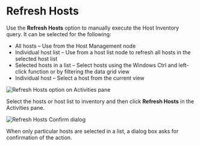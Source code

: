 # Refresh Hosts

Use the **Refresh Hosts** option to manually execute the Host Inventory query. It can be selected
for the following:

- All hosts – Use from the Host Management node
- Individual host list – Use from a host list node to refresh all hosts in the selected host list
- Selected hosts in a list – Select hosts using the Windows Ctrl and left-click function or by
  filtering the data grid view
- Individual host – Select a host from the current view

![Refresh Hosts option on Activities pane](/img/versioned_docs/accessanalyzer_11.6/accessanalyzer/admin/hostmanagement/actions/refreshhosts.webp)

Select the hosts or host list to inventory and then click **Refresh Hosts** in the Activities pane.

![Refresh Hosts Confirm dialog](/img/versioned_docs/accessanalyzer_11.6/accessanalyzer/admin/hostmanagement/actions/refreshhostsconfirm.webp)

When only particular hosts are selected in a list, a dialog box asks for confirmation of the action.
